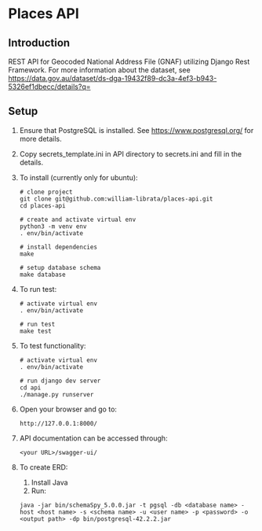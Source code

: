 Places API
===========

Introduction
------------
REST API for Geocoded National Address File (GNAF) utilizing Django Rest Framework. For more information about the dataset, see 
https://data.gov.au/dataset/ds-dga-19432f89-dc3a-4ef3-b943-5326ef1dbecc/details?q=

Setup
-----
1. Ensure that PostgreSQL is installed. See https://www.postgresql.org/ for more details.
1. Copy secrets_template.ini in API directory to secrets.ini and fill in the details.
1. To install (currently only for ubuntu):
    ```
    # clone project
    git clone git@github.com:william-librata/places-api.git
    cd places-api
    
    # create and activate virtual env
    python3 -m venv env 
    . env/bin/activate 
    
    # install dependencies
    make
   
    # setup database schema
    make database
    ```
    
1. To run test:
    ```
    # activate virtual env    
    . env/bin/activate 
   
    # run test
    make test
    ```
   
1. To test functionality:
    ```
    # activate virtual env
    . env/bin/activate
   
    # run django dev server
    cd api
    ./manage.py runserver
    ```
1. Open your browser and go to:
    ```
    http://127.0.0.1:8000/
    ```

1. API documentation can be accessed through:
    ```
    <your URL>/swagger-ui/
    ``` 
  
1. To create ERD:
    1. Install Java
    1. Run:
    ```
	java -jar bin/schemaSpy_5.0.0.jar -t pgsql -db <database name> -host <host name> -s <schema name> -u <user name> -p <password> -o <output path> -dp bin/postgresql-42.2.2.jar
    ``` 
